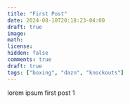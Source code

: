 ```yaml
---
title: "First Post"
date: 2024-08-10T20:18:23-04:00
draft: true
image:
math:
license:
hidden: false
comments: true
draft: true
tags: ["boxing", "dazn", "knockouts"]
---
```


lorem ipsum first post 1
